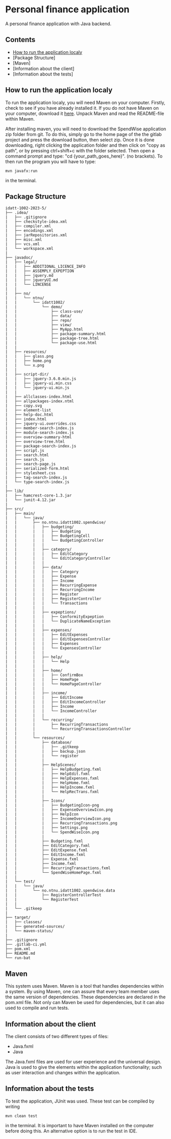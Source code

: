 <h1>Personal finance application</h1>
A personal finance application with Java backend.

## Contents
- [How to run the application localy](#how-to-run-the-application-localy)
- [Package Structure]
- [Maven] 
- [Information about the client]
- [Information about the tests] 


## How to run the application localy
To run the application localy, you will need Maven on your computer. Firstly, check to see if you have already installed it. If you do not have Maven on your computer, download it [here](https://maven.apache.org/download.cgi). Unpack Maven and read the README-file within Maven.

After installing maven, you will need to download the SpendWise application zip folder from git. To do this, simply go to the home page of the the gitlab project and press the download button, then select zip.
Once it is done downloading, right clicking the application folder and then click on "copy as path", or by pressing ctrl+shift+c with the folder selected.
Then open a command prompt and type: "cd {your_path_goes_here}". (no brackets).
To then run the program you will have to type: 
```text
mvn javafx:run
```
in the terminal.


## Package Structure
```text
idatt-1002-2023-5/
├── .idea/
|   ├── .gitignore
|   ├── checkstyle-idea.xml
|   ├── compiler.xml
|   ├── encodings.xml 
|   ├── jarRepositories.xml
|   ├── misc.xml
|   ├── vcs.xml
|   └── workspace.xml
|
├── javadoc/
|   ├── legal/
|   |   ├── ADDITIONAL_LICENCE_INFO
|   |   ├── ASSEMPLY_EXPEPTION
|   |   ├── jquery.md
|   |   ├── jqueryUI.md
|   |   └── LINCENSE
|   |
|   ├── no/
|   |   └── ntnu/
|   |       └── idatt1002/
|   |           └── demo/
|   |               ├── class-use/
|   |               ├── data/
|   |               ├── repo/
|   |               ├── view/
|   |               ├── MyApp.html
|   |               ├── package-summary.html
|   |               ├── package-tree.html
|   |               └── package-use.html
|   |     
|   ├── resources/
|   |   ├── glass.png
|   |   ├── home.png
|   |   └── x.png
|   |
|   ├── script-dir/
|   |   ├── jquery-3.6.0.min.js
|   |   ├── jquery-ui.min.css
|   |   └── jquery-ui.min.js
|   |   
|   ├── allclasses-index.html
|   ├── allpackages-index.ntml
|   ├── copy.svg
|   ├── element-list
|   ├── help-doc.html
|   ├── index.html
|   ├── jquery-ui.overrides.css
|   ├── member-search-index.js
|   ├── module-search-index.js
|   ├── overview-summary-html
|   ├── overview-tree.html
|   ├── package-search-index.js
|   ├── script.js
|   ├── search.html
|   ├── search.js
|   ├── search-page.js
|   ├── serialized-form.html
|   ├── stylesheet.css
|   ├── tag-search-index.js
|   └── type-search-index.js
|
├── lib/
|   ├── hamcrest-core-1.3.jar
|   └── junit-4.12.jar
|
├── src/
|   ├── main/
|   |   └── java/
|   |       ├── no.ntnu.idatt1002.spendwise/
|   |       |   ├── budgeting/
|   |       |   |   ├── Budgeting
|   |       |   |   ├── BudgetingCell
|   |       |   |   └── BudgetingController
|   |       |   |
|   |       |   ├── category/
|   |       |   |   ├── EditCategory
|   |       |   |   └── EditCategoryController
|   |       |   |
|   |       |   ├── data/
|   |       |   |   ├── Category
|   |       |   |   ├── Expense
|   |       |   |   ├── Income
|   |       |   |   ├── RecurringExpense
|   |       |   |   ├── RecurringIncome
|   |       |   |   ├── Register
|   |       |   |   ├── RegisterController
|   |       |   |   └── Transactions
|   |       |   |
|   |       |   ├── expeptions/
|   |       |   |   ├── ConformityExpeption
|   |       |   |   └── DuplicateNameException
|   |       |   |
|   |       |   ├── expenses/
|   |       |   |   ├── EditExpenses
|   |       |   |   ├── EditExpensesController
|   |       |   |   ├── Expenses
|   |       |   |   └── ExpensesController
|   |       |   |
|   |       |   ├── help/
|   |       |   |   └── Help
|   |       |   |
|   |       |   ├── home/
|   |       |   |   ├── ConfirmBox
|   |       |   |   ├── HomePage
|   |       |   |   └── HomePageController
|   |       |   |
|   |       |   ├── income/
|   |       |   |   ├── EditIncome
|   |       |   |   ├── EditIncomeController
|   |       |   |   ├── Income
|   |       |   |   └── IncomeController
|   |       |   |
|   |       |   └── recurring/
|   |       |       ├── RecurringTransactions
|   |       |       └── RecurringTransactionsController
|   |       |  
|   |       └── resources/
|   |           ├── database/
|   |           |   ├── .gitkeep
|   |           |   ├── backup.json
|   |           |   └── register
|   |           |
|   |           ├── HelpScenes/
|   |           |   ├── HelpBudgeting.fxml
|   |           |   ├── HelpEdit.fxml
|   |           |   ├── HelpExpenses.fxml
|   |           |   ├── HelpHome.fxml
|   |           |   ├── HelpIncome.fxml
|   |           |   └── HelpRecTrans.fxml
|   |           |
|   |           ├── Icons/
|   |           |   ├── BudgetingIcon-png
|   |           |   ├── ExpenseOverviewIcon.png
|   |           |   ├── HelpIcon
|   |           |   ├── IncomeOverviewIcon.png
|   |           |   ├── RecurringTransactions.png
|   |           |   ├── Settings.png
|   |           |   └── SpendWiseIcon.png 
|   |           |
|   |           ├── Budgeting.fxml
|   |           ├── EditCategory.fxml
|   |           ├── EditExpense.fxml
|   |           ├── EditIncome.fxml
|   |           ├── Expense.fxml
|   |           ├── Income.fxml
|   |           ├── RecurringTransactions.fxml
|   |           └── SpendWiseHomePage.fxml        
|   |
|   └── test/
|   |   └── java/
|   |       └── no.ntnu.idatt1002.spendwise.data
|   |           ├── RegisterControllerTest
|   |           └── RegisterTest     
|   | 
|   └── .gitkeep
|
├── target/
|   ├── classes/
|   ├── generated-sources/
|   └── maven-status/
|
├── .gitignore
├── .gitlab-ci.yml
├── pom.xml
├── README.md
└── run-bat
```


## Maven
This system uses Maven. Maven is a tool that handles dependencies within a system. By using Maven, one can assure that every team member uses the same version of dependencies. These dependencies are declared in the pom.xml file. Not only can Maven be used for dependencies, but it can also used to compile and run tests.


## Information about the client
The client consists of two different types of files:
- Java.fxml
- Java

The Java.fxml files are used for user experience and the universal design. Java is used to give the elements within the application functionality; such as user interaction and changes within the application.


## Information about the tests
To test the application, JUnit was used. These test can be compiled by writing
```text
mvn clean test
```
in the terminal. It is important to have Maven installed on the computer before doing this. An alternative option is to run the test in IDE.

